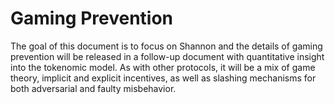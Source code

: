 # Gaming Prevention

The goal of this document is to focus on Shannon and the details of gaming prevention will be released in a follow-up document with quantitative insight into the tokenomic model. As with other protocols, it will be a mix of game theory, implicit and explicit incentives, as well as slashing mechanisms for both adversarial and faulty misbehavior.
